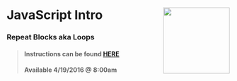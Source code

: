 # JavaScript Intro <img align="right" src="https://github.com/Learning-Fuze/prototypes_C11.16/blob/assets/assets/images/logos/LF_LOGO.png?raw=true" width="150">
### Repeat Blocks aka Loops

>#### Instructions can be found <a href="http://learning-fuze.github.io/prototypes_C11.16/#/JS-Repeat-Blocks" target="_blank">HERE</a>
>#### Available 4/19/2016 @ 8:00am